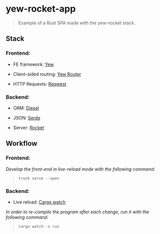 # yew-rocket-app

> Example of a Rust SPA made with the yew-rocket stack.

## Stack

### Frontend:

- FE framework: <a href="https://yew.rs/" target="_blank">Yew</a>

- Client-sided routing: <a href="https://yew.rs/docs/next/concepts/router" target="_blank">Yew Router</a>

- HTTP Requests: <a href="https://docs.rs/reqwest/latest/reqwest/" target="_blank">Reqwest</a>

### Backend:

- ORM: <a href="https://diesel.rs/" target="_blank">Diesel</a>

- JSON: <a href="https://serde.rs/" target="_blank">Serde</a>

- Server: <a href="https://yew.rs/" target="_blank">Rocket</a>

## Workflow

### Frontend:

*Develop the front-end in live-reload mode with the following command:*

> ```trunk serve --open```

### Backend:

- Live reload: <a href="https://crates.io/crates/cargo-watch" target="_blank">Cargo watch</a>

*In order to re-compile the program after each change, run it with the following command:*

> ```cargo watch -x run```
